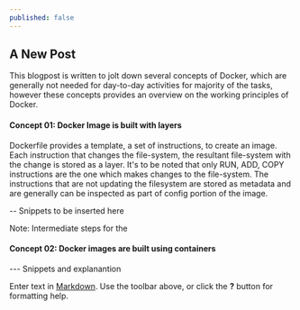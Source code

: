 ```yaml
---
published: false
---
```

## A New Post

This blogpost is written to jolt down several concepts of Docker, which are generally not needed for day-to-day activities for majority of the tasks, however these concepts provides an overview on the working principles of Docker.

#### Concept 01: Docker Image is built with layers
Dockerfile provides a template, a set of instructions, to create an image. Each instruction that changes the file-system, the resultant file-system with the change is stored as a layer. It's to be noted that only RUN, ADD, COPY instructions are the one which makes changes to the file-system. The instructions that are not updating the filesystem are stored as metadata and are generally can be inspected as part of config portion of the image.

-- Snippets to be inserted here

Note: Intermediate steps for the 
  
#### Concept 02: Docker images are built using containers

--- Snippets and explanantion 



Enter text in [Markdown](http://daringfireball.net/projects/markdown/). Use the toolbar above, or click the **?** button for formatting help.
